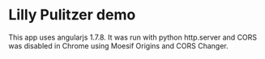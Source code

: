 # Lilly Pulitzer demo

This app uses angularjs 1.7.8. It was run with python http.server and CORS was disabled in Chrome using Moesif Origins and CORS Changer.
